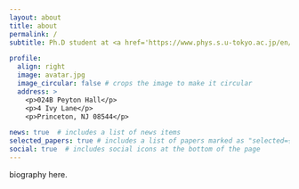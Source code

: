```yaml
---
layout: about
title: about
permalink: /
subtitle: Ph.D student at <a href='https://www.phys.s.u-tokyo.ac.jp/en/'>The University of Tokyo</a>, currently visiting <a href='https://web.astro.princeton.edu/'>Princeton University</a>. Department of Astrophysical Sciences, 4 Ivy Lane, Princeton University

profile:
  align: right
  image: avatar.jpg
  image_circular: false # crops the image to make it circular
  address: >
    <p>024B Peyton Hall</p>
    <p>4 Ivy Lane</p>
    <p>Princeton, NJ 08544</p>

news: true  # includes a list of news items
selected_papers: true # includes a list of papers marked as "selected={true}"
social: true  # includes social icons at the bottom of the page
---
```


biography here. 
